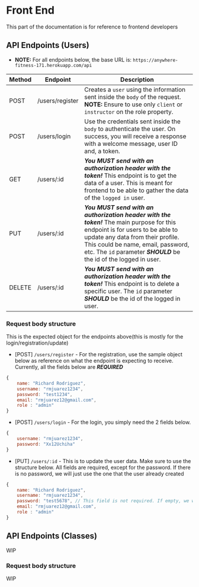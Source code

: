 # Front End

This part of the documentation is for reference to frontend developers

## API Endpoints (Users)

- **NOTE:** For all endpoints below, the base URL is: `https://anywhere-fitness-171.herokuapp.com/api`

| Method | Endpoint        | Description                                                                                                                                                                                                                                                                   |
| ------ | --------------- | ----------------------------------------------------------------------------------------------------------------------------------------------------------------------------------------------------------------------------------------------------------------------------- |
| POST   | /users/register | Creates a `user` using the information sent inside the `body` of the request. **NOTE:** Ensure to use only `client` or `instructor` on the role property.                                                                                                                     |
| POST   | /users/login    | Use the credentials sent inside the `body` to authenticate the user. On success, you will receive a response with a welcome message, user ID and, a token.                                                                                                                    |
| GET    | /users/:id      | **_You MUST send with an authorization header with the token!_** This endpoint is to get the data of a user. This is meant for frontend to be able to gather the data of the `logged in` user.                                                                                |
| PUT    | /users/:id      | **_You MUST send with an authorization header with the token!_** The main purpose for this endpoint is for users to be able to update any data from their profile. This could be name, email, password, etc. The `id` parameter **_SHOULD_** be the id of the logged in user. |
| DELETE | /users/:id      | **_You MUST send with an authorization header with the token!_** This endpoint is to delete a specific user. The `id` parameter **_SHOULD_** be the id of the logged in user.                                                                                                 |

### Request body structure

This is the expected object for the endpoints above(this is mostly for the login/registration/update)

- [POST] `/users/register` - For the registration, use the sample object below as reference on what the endpoint is expecting to receive. Currently, all the fields below are **_REQUIRED_**

```js
{
	name: "Richard Rodriguez",
	username: "rmjuarez1234",
	password: "test1234",
	email: "rmjuarez12@gmail.com",
	role : "admin"
}
```

- [POST] `/users/login` - For the login, you simply need the 2 fields below.

```js
{
	username: "rmjuarez1234",
	password: "Xx12Uchiha"
}
```

- [PUT] `/users/:id` - This is to update the user data. Make sure to use the structure below. All fields are required, except for the password. If there is no password, we will just use the one that the user already created

```js
{
	name: "Richard Rodriguez",
	username: "rmjuarez1234",
	password: "test5678", // This field is not required. If empty, we will use old password
	email: "rmjuarez12@gmail.com",
	role : "admin"
}
```

## API Endpoints (Classes)

WIP

### Request body structure

WIP
